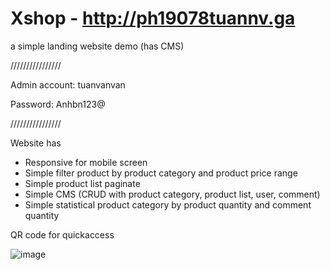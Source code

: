 # Xshop - http://ph19078tuannv.ga
a simple landing website demo (has CMS)

////////////////

Admin account: tuanvanvan

Password: Anhbn123@

////////////////

Website has
+ Responsive for mobile screen
+ Simple filter product by product category and product price range
+ Simple product list paginate
+ Simple CMS (CRUD with product category, product list, user, comment)
+ Simple statistical product category by product quantity and comment quantity

QR code for quickaccess

![image](https://user-images.githubusercontent.com/49591858/222314126-69225d31-2e5e-402d-8cd9-94613ac21180.png)
